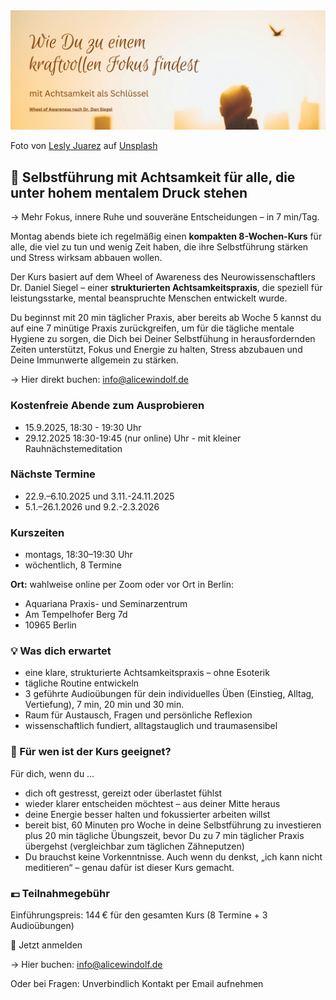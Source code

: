 <img src="/assets/2023-04-14-mindfulness.jpg" alt="" style="max-width:100%"/>

Foto von <a href="https://unsplash.com/@jblesly?utm_source=unsplash&utm_medium=referral&utm_content=creditCopyText">Lesly Juarez</a> auf <a href="https://unsplash.com/de/s/fotos/achtsamkeit?utm_source=unsplash&utm_medium=referral&utm_content=creditCopyText">Unsplash</a>

## 🌿 Selbstführung mit Achtsamkeit für alle, die unter hohem mentalem Druck stehen 

→ Mehr Fokus, innere Ruhe und souveräne Entscheidungen – in 7 min/Tag.

Montag abends biete ich regelmäßig einen **kompakten 8-Wochen-Kurs** für alle, die viel zu tun und wenig Zeit haben, die ihre Selbstführung stärken und Stress wirksam abbauen wollen.

Der Kurs basiert auf dem Wheel of Awareness des Neurowissenschaftlers Dr. Daniel Siegel – einer **strukturierten Achtsamkeitspraxis**, die speziell für leistungsstarke, mental beanspruchte Menschen entwickelt wurde.

Du beginnst mit 20 min täglicher Praxis, aber bereits ab Woche 5 kannst du auf eine 7 minütige Praxis zurückgreifen, um für die tägliche mentale Hygiene zu sorgen, die Dich bei Deiner Selbstfühung in herausfordernden Zeiten unterstützt, Fokus und Energie zu halten, Stress abzubauen und Deine Immunwerte allgemein zu stärken. 

→ Hier direkt buchen: info@alicewindolf.de

### Kostenfreie Abende zum Ausprobieren
- 15.9.2025, 18:30 - 19:30 Uhr
- 29.12.2025 18:30-19:45 (nur online) Uhr - mit kleiner Rauhnächstemeditation 

### Nächste Termine
- 22.9.–6.10.2025 und 3.11.-24.11.2025
- 5.1.–26.1.2026 und 9.2.-2.3.2026

### Kurszeiten
- montags, 18:30–19:30 Uhr
- wöchentlich, 8 Termine

**Ort:** wahlweise online per Zoom oder vor Ort in Berlin:
- Aquariana Praxis- und Seminarzentrum
- Am Tempelhofer Berg 7d
- 10965 Berlin

### 💡 Was dich erwartet
- eine klare, strukturierte Achtsamkeitspraxis – ohne Esoterik
- tägliche Routine entwickeln
- 3 geführte Audioübungen für dein individuelles Üben (Einstieg, Alltag, Vertiefung), 7 min, 20 min und 30 min. 
- Raum für Austausch, Fragen und persönliche Reflexion
- wissenschaftlich fundiert, alltagstauglich und traumasensibel

### 🎯 Für wen ist der Kurs geeignet?

Für dich, wenn du …
- dich oft gestresst, gereizt oder überlastet fühlst
- wieder klarer entscheiden möchtest – aus deiner Mitte heraus
- deine Energie besser halten und fokussierter arbeiten willst
- bereit bist, 60 Minuten pro Woche in deine Selbstführung zu investieren plus 20 min tägliche Übungszeit, bevor Du zu 7 min täglicher Praxis übergehst (vergleichbar zum täglichen Zähneputzen)  
- Du brauchst keine Vorkenntnisse. Auch wenn du denkst, „ich kann nicht meditieren“ – genau dafür ist dieser Kurs gemacht.
  
### 💶 Teilnahmegebühr
Einführungspreis: 144 € für den gesamten Kurs (8 Termine + 3 Audioübungen)

🔗 Jetzt anmelden

→ Hier buchen: info@alicewindolf.de

Oder bei Fragen: Unverbindlich Kontakt per Email aufnehmen

